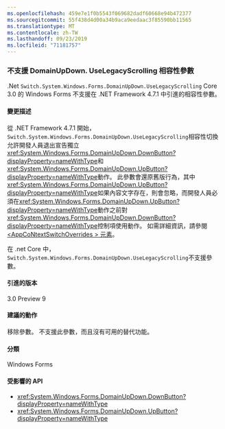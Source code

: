 ```yaml
---
ms.openlocfilehash: 459e7e1f0b5543f069682dadf60668e94b472377
ms.sourcegitcommit: 55f438d4d00a34b9aca9eedaac3f85590bb11565
ms.translationtype: MT
ms.contentlocale: zh-TW
ms.lasthandoff: 09/23/2019
ms.locfileid: "71181757"
---
```

### <a name="switchsystemwindowsformsdomainupdownuselegacyscrolling-compatibility-switch-not-supported"></a>不支援 DomainUpDown. UseLegacyScrolling 相容性參數

.Net `Switch.System.Windows.Forms.DomainUpDown.UseLegacyScrolling` Core 3.0 的 Windows Forms 不支援在 .NET Framework 4.7.1 中引進的相容性參數。

#### <a name="change-description"></a>變更描述

從 .NET Framework 4.7.1 開始， `Switch.System.Windows.Forms.DomainUpDown.UseLegacyScrolling`相容性切換允許開發人員退出宣告獨立<xref:System.Windows.Forms.DomainUpDown.DownButton?displayProperty=nameWithType>和<xref:System.Windows.Forms.DomainUpDown.UpButton?displayProperty=nameWithType>動作。 此參數會還原舊版行為，其中<xref:System.Windows.Forms.DomainUpDown.UpButton?displayProperty=nameWithType>如果內容文字存在，則會忽略，而開發人員必須在<xref:System.Windows.Forms.DomainUpDown.UpButton?displayProperty=nameWithType>動作之前對<xref:System.Windows.Forms.DomainUpDown.DownButton?displayProperty=nameWithType>控制項使用動作。 如需詳細資訊，請參閱[ \<AppCoNtextSwitchOverrides > 元素](~/docs/framework/configure-apps/file-schema/runtime/appcontextswitchoverrides-element.md)。

在 .net Core 中， `Switch.System.Windows.Forms.DomainUpDown.UseLegacyScrolling`不支援參數。

#### <a name="version-introduced"></a>引進的版本

3.0 Preview 9

#### <a name="recommended-action"></a>建議的動作

移除參數。 不支援此參數，而且沒有可用的替代功能。

#### <a name="category"></a>分類

Windows Forms

#### <a name="affected-apis"></a>受影響的 API

- <xref:System.Windows.Forms.DomainUpDown.DownButton?displayProperty=nameWithType>
- <xref:System.Windows.Forms.DomainUpDown.UpButton?displayProperty=nameWithType>

<!-- 

### Affected APIs

- `M:System.Windows.Forms.DomainUpDown.DownButton`
- `M:System.Windows.Forms.DomainUpDown.UpButton`

-->

